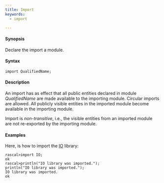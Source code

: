 ```yaml
---
title: Import
keywords:
  - import

---
```


#### Synopsis

Declare the import a module.

#### Syntax

`import QualifiedName;`

#### Description

An import has as effect that all public entities declared in module _QualifiedName_ are made available to the importing module. Circular imports are allowed. All publicly visible entities in the imported module become available in the importing module.

Import is _non-transitive_, i.e., the visible entities from an imported module are not re-exported by the importing module.

#### Examples

Here, is how to import the [IO](../../../Library/IO.md/) library:

```rascal-shell 
rascal>import IO;
ok
rascal>println("IO library was imported.");
println("IO library was imported.");
IO library was imported.
ok
```

